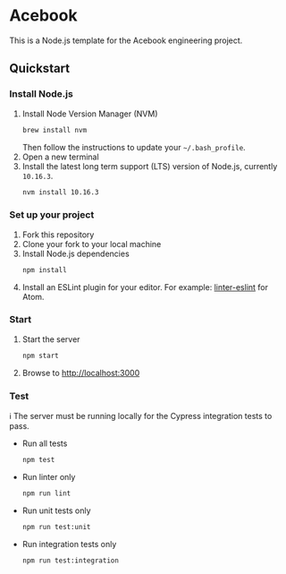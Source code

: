 # Acebook

This is a Node.js template for the Acebook engineering project.

## Quickstart

### Install Node.js

1. Install Node Version Manager (NVM)
    ```bash
    brew install nvm
    ```
    Then follow the instructions to update your `~/.bash_profile`.
1. Open a new terminal
1. Install the latest long term support (LTS) version of Node.js, currently `10.16.3`.
    ```bash
    nvm install 10.16.3
    ```

### Set up your project

1. Fork this repository
1. Clone your fork to your local machine
1. Install Node.js dependencies
    ```bash
    npm install
    ```
1. Install an ESLint plugin for your editor. For example: [linter-eslint](https://github.com/AtomLinter/linter-eslint) for Atom.

### Start

1. Start the server
    ```bash
    npm start
    ```
1. Browse to [http://localhost:3000](http://localhost:3000)

### Test

ℹ️ The server must be running locally for the Cypress integration tests to pass.

* Run all tests
    ```bash
    npm test
    ```
* Run linter only
    ```bash
    npm run lint
    ```
* Run unit tests only
    ```bash
    npm run test:unit
    ```
* Run integration tests only
    ```bash
    npm run test:integration
    ```

